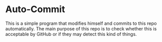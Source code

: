 # Auto-Commit
This is a simple program that modifies himself and commits to this repo automatically.
The main purpose of this repo is to check whether this is acceptable by GitHub or if they may detect this kind of things.
